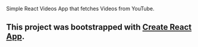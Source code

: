 Simple React Videos App that fetches Videos from YouTube.

## This project was bootstrapped with [Create React App](https://github.com/facebook/create-react-app).
